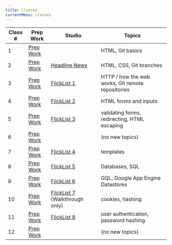 ```yaml
---
title: Classes
currentMenu: classes
---
```


Class # | Prep Work | Studio | Topics
-----|-----------|----------|--------
1 | [Prep Work](../class-prep/1/) | | HTML, Git basics
2 | [Prep Work](../class-prep/2/) | [Headline News](../studios/headline-news/) | HTML, CSS, Git branches
3 | [Prep Work](../class-prep/3/) | [FlickList 1](../studios/flicklist/1/) | HTTP / how the web works, Git remote repositories
4 | [Prep Work](../class-prep/4/) | [FlickList 2](../studios/flicklist/2/) | HTML forms and inputs
5 | [Prep Work](../class-prep/5/) | [FlickList 3](../studios/flicklist/3/) | validating forms, redirecting, HTML escaping
6 | [Prep Work](../class-prep/6/) | | (no new topics)
7 | [Prep Work](../class-prep/7/) | [FlickList 4](../studios/flicklist/4/) | templates
8 | [Prep Work](../class-prep/8/) | [FlickList 5](../studios/flicklist/5/) | Databases, SQL
9 | [Prep Work](../class-prep/9/) | [FlickList 6](../studios/flicklist/6/) | GQL, Google App Engine Datastores
10 | [Prep Work](../class-prep/10/) | [FlickList 7](../studios/flicklist/7/) (Walkthrough only) | cookies, hashing
11 | [Prep Work](../class-prep/11/) | [FlickList 8](../studios/flicklist/8/) | user authentication, password hashing
12 | [Prep Work](../class-prep/12/) | | (no new topics)
